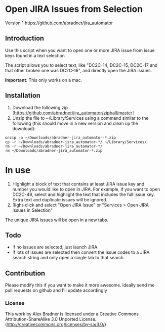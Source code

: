 # Open JIRA Issues from Selection 

Version 1
https://github.com/abradner/jira_automator

## Introduction

Use this script when you want to open one or more JIRA issue from issue keys found in a text selection

The script allows you to select text, like "DC2C-14, DC2C-15, DC2C-17 and that other broken one was DC2C-18", and directly open the JIRA issues.

**Important:** This only works on a mac.

## Installation

1.  Download the following zip [https://github.com/abradner/jira_automator/zipball/master]
2.  Unzip the file to ~/Library/Services using a command similar to the following (this should move in a new version and clean up the download):

```shell
unzip -o ~/Downloads/abradner-jira_automator-*.zip
cp -r ~/Downloads/abradner-jira_automator-*/ ~/Library/Services/
rm -r ~/Downloads/abradner-jira_automator-*/
rm ~/Downloads/abradner-jira_automator-*.zip
```

# In use

1.  Highlight a block of text that contains at least JIRA issue key and number you would like to open in JIRA. For example, if you want to open DC2C-49, select and highlight the text that includes the full issue key. Extra text and duplicate issues will be ignored.
2.  Right-click and select "Open JIRA Issue" or "Services > Open JIRA Issues in Selection"

The unique JIRA issues will be open in a new tabs.

## Todo

*   If no issues are selected, just launch JIRA
*   If lots of issues are selected then convert the issue codes to a JIRA search string and only open a single tab to that search.

## Contribution

Please modify this if you want to make it more awesome. Ideally send me pull requests on github and I'll update accordingly

### License
This work by Alex Bradner is licensed under a Creative Commons Attribution-ShareAlike 3.0 Unported License. (http://creativecommons.org/licenses/by-sa/3.0/)
